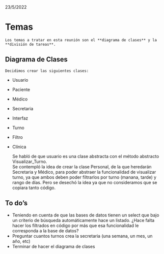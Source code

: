 23/5/2022

# Temas
	Los temas a tratar en esta reunión son el **diagrama de clases** y la **división de tareas**.

## Diagrama de Clases
	Decidimos crear las siguientes clases:	
 - Usuario
 - Paciente
 - Médico
 - Secretaria
 - Interfaz
 - Turno
 - Filtro
 - Clínica
 
	Se habló de que usuario es una clase abstracta con el método abstracto Visualizar_Turno.	\
	Se contempló la idea de crear la clase Personal, de la que heredarán Secretaria y Médico, para poder abstraer la funcionalidad de visualizar turno, ya que ambos deben poder filtrarlos por turno (manana, tarde) y rango de días. Pero se desechó la idea ya que no consideramos que se copiara tanto código.

## To do’s
 - Teniendo en cuenta de que las bases de datos tienen un select que bajo un criterio de búsqueda automáticamente hace un listado. ¿Hace falta hacer los filtrados en código por más que esa funcionalidad le corresponda a la base de datos?
 - Preguntar cuantos turnos crea la secretaria (una semana, un mes, un año, etc)
 - Terminar de hacer el diagrama de clases
